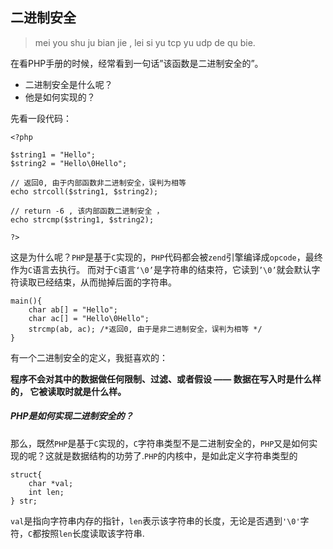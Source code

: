 ## 二进制安全

> mei you  shu ju bian jie , lei si yu  tcp yu  udp de qu bie.

在看PHP手册的时候，经常看到一句话”该函数是二进制安全的”。

 - 二进制安全是什么呢？
 - 他是如何实现的？

先看一段代码：

    <?php
    
    $string1 = "Hello"; 
    $string2 = "Hello\0Hello"; 
    
    // 返回0, 由于内部函数非二进制安全，误判为相等 
    echo strcoll($string1, $string2); 
    
    // return -6 , 该内部函数二进制安全 ，
    echo strcmp($string1, $string2);  
    
    ?>
    
这是为什么呢？`PHP`是基于`C`实现的，`PHP`代码都会被`zend`引擎编译成`opcode`，最终作为`C`语言去执行。 
而对于`C`语言`‘\0’`是字符串的结束符，它读到`’\0’`就会默认字符读取已经结束，从而抛掉后面的字符串。

    main(){  
        char ab[] = "Hello";  
        char ac[] = "Hello\0Hello";  
        strcmp(ab, ac); /*返回0, 由于是非二进制安全，误判为相等 */
    }
     
有一个二进制安全的定义，我挺喜欢的：

**程序不会对其中的数据做任何限制、过滤、或者假设 —— 数据在写入时是什么样的， 它被读取时就是什么样。**

##### PHP是如何实现二进制安全的？

那么，既然`PHP`是基于`C`实现的，`C`字符串类型不是二进制安全的，`PHP`又是如何实现的呢？这就是数据结构的功劳了.`PHP`的内核中，是如此定义字符串类型的

    struct{
        char *val;
        int len;
    } str;
    
`val`是指向字符串内存的指针，`len`表示该字符串的长度，无论是否遇到`'\0'`字符，`C`都按照`len`长度读取该字符串.